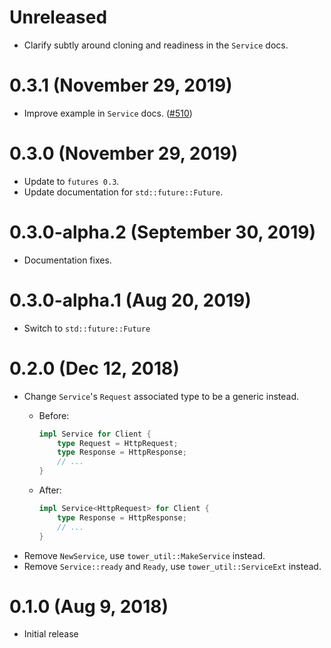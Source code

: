 # Unreleased

- Clarify subtly around cloning and readiness in the `Service` docs.

# 0.3.1 (November 29, 2019)

- Improve example in `Service` docs. ([#510])

[#510]: https://github.com/tower-rs/tower/pull/510

# 0.3.0 (November 29, 2019)

- Update to `futures 0.3`.
- Update documentation for `std::future::Future`.

# 0.3.0-alpha.2 (September 30, 2019)

- Documentation fixes.

# 0.3.0-alpha.1 (Aug 20, 2019)

* Switch to `std::future::Future`

# 0.2.0 (Dec 12, 2018)

* Change `Service`'s `Request` associated type to be a generic instead.
  * Before:

    ```rust
    impl Service for Client {
        type Request = HttpRequest;
        type Response = HttpResponse;
        // ...
    }
    ```
  * After:

    ```rust
    impl Service<HttpRequest> for Client {
        type Response = HttpResponse;
        // ...
    }
    ```
* Remove `NewService`, use `tower_util::MakeService` instead.
* Remove `Service::ready` and `Ready`, use `tower_util::ServiceExt` instead.

# 0.1.0 (Aug 9, 2018)

* Initial release
